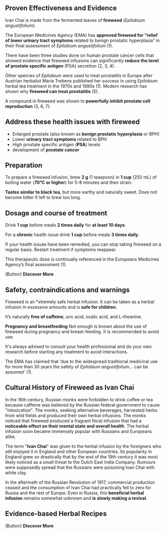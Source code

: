## Proven Effectiveness and Evidence
Ivan Chai is made from the fermented leaves of **fireweed** (*Epilobium angustifolium*).

The European Medicines Agency (EMA) has **approved fireweed for “relief of lower urinary tract symptoms** related to benign prostatic hyperplasia” in their final assessment of *Epilobium angustifolium* (1).

There have been three studies done on human prostate cancer cells that showed evidence that fireweed infusions can significantly **reduce the level of prostate specific antigen** (PSA) secretion (2, 3, 4). 

Other speicies of *Epilobium* were used to treat prostatitis in Europe after Austrian herbalist Maria Trebens published her success in using *Epilobium* herbal tea treatment in the 1970s and 1980s (1). Modern research has shown why **fireweed can treat prostatitis** (5).

A compound in fireweed was shown to **powerfully inhibit prostate cell reproduction** (3, 6, 7).


## Address these health issues with fireweed
- Enlarged prostate (also known as **benign prostatic hyperplasia** or BPH)
- Lower **urinary tract symptoms** related to BPH 
- High prostate specific antigen (**PSA**) levels
- development of **prostate cancer**

## Preparation

To prepare a fireweed infusion, brew **2 g** (1 teaspoon) in **1 cup** (250 mL) of boiling water (**70°C or higher**) for 5-8 minutes and then strain.

**Tastes similar to black tea**, but more earthy and naturally sweet. Does not become bitter if left to brew too long.

## Dosage and course of treatment

Drink **1 cup** before meals **2 times daily** for **at least 10 days**.

For a **chronic** health issue drink **1 cup** before meals **3 times daily**.

If your health issues have been remedied, you can stop taking fireweed on a regular basis. Restart treatment if symptoms reappear.

This therapeutic dose is continually referenced in the Europeans Medicines Agency’s final assessment (1).


(Button) **Discover More**


## Safety, contraindications and warnings

Fireweed is an *xtremely safe herbal infusion. It can be taken as a herbal infusion in excessive amounts and is **safe for children**.

It’s naturally **free of caffeine**, uric acid, oxalic acid, and L-theanine.

**Pregnancy and breastfeeding** Not enough is known about the use of fireweed during pregnancy and breast-feeding. It is recommended to avoid use.

It's always advised to consult your health professional and do your own research before starting any treatment to avoid interactions.

The EMA has claimed that ‘due to the widespread traditional medicinal use for more than 30 years the safety of *Epilobium angustifolium*… can be assumed' (1).

## Cultural History of Fireweed as Ivan Chai

In the 16th century, Russian monks were forbidden to drink coffee or tea because caffeine was believed by the Russian federal government to cause "intoxication". The monks, seeking alternative beverages, harvested herbs from wild fields and produced their own herbal infusions. The monks noticed that fireweed produced a fragrant floral infusion that had a **noticeable effect on their mental state and overall health**. The herbal infusion soon became immensely popular with Russians and Europeans alike.

The term "**Ivan Chai**" was given to the herbal infusion by the foreigners who still enjoyed it in England and other European countries. Its popularity in England grew so drastically that by the end of the 19th century it was most likely noticed as a small threat to the Dutch East India Company. Rumours were supposedly spread that the Russians were poisoning Ivan Chai with white clay.

In the aftermath of the Russian Revolution of 1917, commercial production ceased and the consumption of Ivan Chai had practically fell to zero for Russia and the rest of Europe. Even in Russia, this **beneficial herbal infusion** remains somewhat unknown and **is slowly making a revival**.



## Evidence-based Herbal Recipes
(Button) **Discover More**
